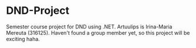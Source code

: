 # DND-Project
Semester course project for DND using .NET.
Artuulips is Irina-Maria Mereuta (316125).
Haven't found a group member yet, so this project will be exciting haha.
